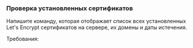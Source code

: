 
### Проверка установленных сертификатов

Напишите команду, которая отображает список всех установленных Let's Encrypt сертификатов на сервере, их домены и даты истечения.

Требования:
